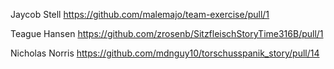 Jaycob Stell
https://github.com/malemajo/team-exercise/pull/1

Teague Hansen
https://github.com/zrosenb/SitzfleischStoryTime316B/pull/1

Nicholas Norris
https://github.com/mdnguy10/torschusspanik_story/pull/14
